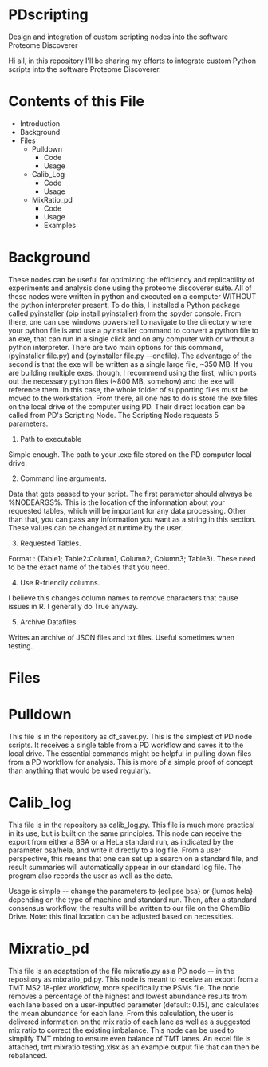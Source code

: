 # PDscripting
Design and integration of custom scripting nodes into the software Proteome Discoverer

Hi all, in this repository I'll be sharing my efforts to integrate custom Python scripts into the software Proteome Discoverer.

# Contents of this File

- Introduction
- Background
- Files
  - Pulldown
    - Code
    - Usage
  - Calib_Log
    - Code
    - Usage
  - MixRatio_pd
    - Code
    - Usage
    - Examples

# Background

These nodes can be useful for optimizing the efficiency and replicability of experiments and analysis done using the proteome discoverer suite. All of these nodes were written in python and executed on a computer WITHOUT the python interpreter present. To do this, I installed a Python package called pyinstaller (pip install pyinstaller) from the spyder console. From there, one can use windows powershell to navigate to the directory where your python file is and use a pyinstaller command to convert a python file to an exe, that can run in a single click and on any computer with or without a python interpreter. There are two main options for this command, (pyinstaller file.py) and (pyinstaller file.py --onefile). The advantage of the second is that the exe will be written as a single large file, ~350 MB. If you are building multiple exes, though, I recommend using the first, which ports out the necessary python files (~800 MB, somehow) and the exe will reference them. In this case, the whole folder of supporting files must be moved to the workstation. From there, all one has to do is store the exe files on the local drive of the computer using PD. Their direct location can be called from PD's Scripting Node. The Scripting Node requests 5 parameters.

1. Path to executable

  Simple enough. The path to your .exe file stored on the PD computer local drive.
  
2. Command line arguments.

  Data that gets passed to your script. The first parameter should always be %NODEARGS%. This is the location of the information about your requested tables, which     will be important for any data processing. Other than that, you can pass any information you want as a string in this section. These values can be changed at runtime   by the user.
  
3. Requested Tables. 

  Format : (Table1; Table2:Column1, Column2, Column3; Table3). These need to be the exact name of the tables that you need.
  
4. Use R-friendly columns. 

  I believe this changes column names to remove characters that cause issues in R. I generally do True anyway.
  
5. Archive Datafiles. 

  Writes an archive of JSON files and txt files. Useful sometimes when testing.

# Files

# Pulldown

This file is in the repository as df_saver.py. This is the simplest of PD node scripts. It receives a single table from a PD workflow and saves it to the local drive. The essential commands might be helpful in pulling down files from a PD workflow for analysis. This is more of a simple proof of concept than anything that would be used regularly. 

# Calib_log

This file is in the repository as calib_log.py. This file is much more practical in its use, but is built on the same principles. This node can receive the export from either a BSA or a HeLa standard run, as indicated by the parameter bsa/hela, and write it directly to a log file. From a user perspective, this means that one can set up a search on a standard file, and result summaries will automatically appear in our standard log file. The program also records the user as well as the date. 

Usage is simple -- change the parameters to {eclipse bsa} or {lumos hela} depending on the type of machine and standard run. Then, after a standard consensus workflow, the results will be written to our file on the ChemBio Drive. Note: this final location can be adjusted based on necessities.


# Mixratio_pd

This file is an adaptation of the file mixratio.py as a PD node -- in the repository as mixratio_pd.py. This node is meant to receive an export from a TMT MS2 18-plex workflow, more specifically the PSMs file. The node removes a percentage of the highest and lowest abundance results from each lane based on a user-inputted parameter (default: 0.15), and calculates the mean abundance for each lane. From this calculation, the user is delivered information on the mix ratio of each lane as well as a suggested mix ratio to correct the existing imbalance. This node can be used to simplify TMT mixing to ensure even balance of TMT lanes. An excel file is attached, tmt mixratio testing.xlsx as an example output file that can then be rebalanced.
